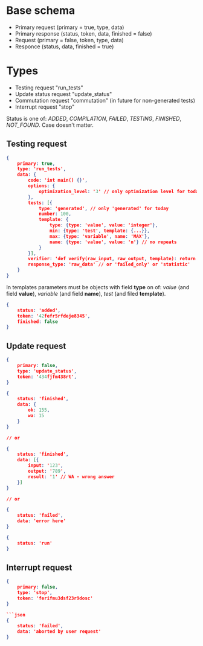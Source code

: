 Base schema
===========
- Primary request (primary = true, type, data)
- Primary response (status, token, data, finished = false)
- Request (primary = false, token, type, data)
- Responce (status, data, finished = true)

Types
=====
- Testing request "run_tests"
- Update status request "update_status"
- Commutation request "commutation" (in future for non-generated tests)
- Interrupt request "stop"

Status is one of: *ADDED*, *COMPILATION*, *FAILED*, *TESTING*, *FINISHED*, *NOT_FOUND*. Case doesn't matter. 

Testing request
---------------
```json
{
    primary: true,
    type: 'run_tests',
    data: {
        code: 'int main() {}',
        options: {
            optimization_level: '3' // only optimization level for today
        },
        tests: [{
            type: 'generated', // only 'generated' for today
            number: 100,
            template: {
                type: {type: 'value', value: 'integer'},
                min: {type: 'test', template: {...}},
                max: {type: 'variable', name: 'MAX'},
                name: {type: 'value', value: 'n'} // no repeats
            }
        }],
        verifier: 'def verify(raw_input, raw_output, template): return true',
        response_type: 'raw_data' // or 'failed_only' or 'statistic'
    }
}
```

In templates parameters must be objects with field **type** on of: *value* (and field **value**), *variable* (and field **name**), *test* (and filed **template**).

```json
{
    status: 'added',
    token: '42fefr5rfdeje8345',
    finished: false
}
```

Update request
--------------
```json
{
    primary: false,
    type: 'update_status',
    token: '434fjfm438rt',
}
```

```json
{
    status: 'finished',
    data: {
        ok: 155,
        wa: 15
    }
}

// or

{
    status: 'finished',
    data: [{
        input: '123',
        output: '789',
        result: '1' // WA - wrong answer
    }]
}

// or

{
    status: 'failed',
    data: 'error here'
}

{
    status: 'run'
}

```

Interrupt request
-----------------
```json
{
    primary: false,
    type: 'stop',
    token: 'ferifmu3dsf23r9dosc'
}

```json
{
    status: 'failed',
    data: 'aborted by user request'
}
